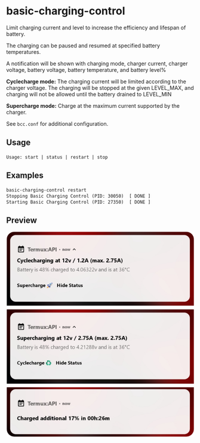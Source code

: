 # basic-charging-control
Limit charging current and level to increase the efficiency and lifespan of battery.

The charging can be paused and resumed at specified battery temperatures.

A notification will be shown with charging mode, charger current, charger voltage, battery voltage, battery temperature, and battery level%

**Cyclecharge mode:** The charging current will be limited according to the charger voltage. The charging will be stopped at the given LEVEL_MAX, and charging will not be allowed until the battery drained to LEVEL_MIN

**Supercharge mode:** Charge at the maximum current supported by the charger.

See `bcc.conf` for additional configuration.

## Usage
```
Usage: start | status | restart | stop
```

## Examples
```
basic-charging-control restart
Stopping Basic Charging Control (PID: 30050)  [ DONE ]
Starting Basic Charging Control (PID: 27350)  [ DONE ]
```

## Preview
![basic-charging-control](/doc/images/basic-charging-control.png)